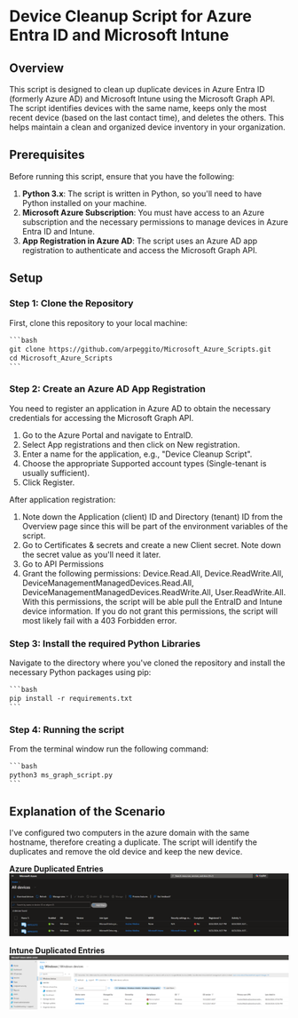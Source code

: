 # Device Cleanup Script for Azure Entra ID and Microsoft Intune

## Overview

This script is designed to clean up duplicate devices in Azure Entra ID (formerly Azure AD) and Microsoft Intune using the Microsoft Graph API. The script identifies devices with the same name, keeps only the most recent device (based on the last contact time), and deletes the others. This helps maintain a clean and organized device inventory in your organization.

## Prerequisites

Before running this script, ensure that you have the following:

1. **Python 3.x**: The script is written in Python, so you'll need to have Python installed on your machine.
2. **Microsoft Azure Subscription**: You must have access to an Azure subscription and the necessary permissions to manage devices in Azure Entra ID and Intune.
3. **App Registration in Azure AD**: The script uses an Azure AD app registration to authenticate and access the Microsoft Graph API.

## Setup

### Step 1: Clone the Repository

First, clone this repository to your local machine:

    ```bash
    git clone https://github.com/arpeggito/Microsoft_Azure_Scripts.git
    cd Microsoft_Azure_Scripts
    ```

### Step 2: Create an Azure AD App Registration

You need to register an application in Azure AD to obtain the necessary credentials for accessing the Microsoft Graph API.

1. Go to the Azure Portal and navigate to EntraID.
2. Select App registrations and then click on New registration.
3. Enter a name for the application, e.g., "Device Cleanup Script".
4. Choose the appropriate Supported account types (Single-tenant is usually sufficient).
5. Click Register.

After application registration:
1. Note down the Application (client) ID and Directory (tenant) ID from the Overview page since this will be part of the environment variables of the script.
2. Go to Certificates & secrets and create a new Client secret. Note down the secret value as you'll need it later.
3. Go to API Permissions
4. Grant the following permissions: Device.Read.All, Device.ReadWrite.All, DeviceManagementManagedDevices.Read.All, DeviceManagementManagedDevices.ReadWrite.All, 
User.ReadWrite.All. With this permissions, the script will be able pull the EntraID and Intune device information. If you do not grant this permissions, the script will most likely fail with a 403 Forbidden error.

### Step 3: Install the required Python Libraries
Navigate to the directory where you've cloned the repository and install the necessary Python packages using pip:

    ```bash
    pip install -r requirements.txt
    ```

### Step 4: Running the script

From the terminal window run the following command:

    ```bash
    python3 ms_graph_script.py
    ```

## Explanation of the Scenario

I've configured two computers in the azure domain with the same hostname, therefore creating a duplicate. The script will identify the duplicates and remove the old device and keep the new device.

**Azure Duplicated Entries**
![alt text](Entra_ID_Duplicated.png)

**Intune Duplicated Entries**
![alt text](Intune_duplicated_entries.png)

